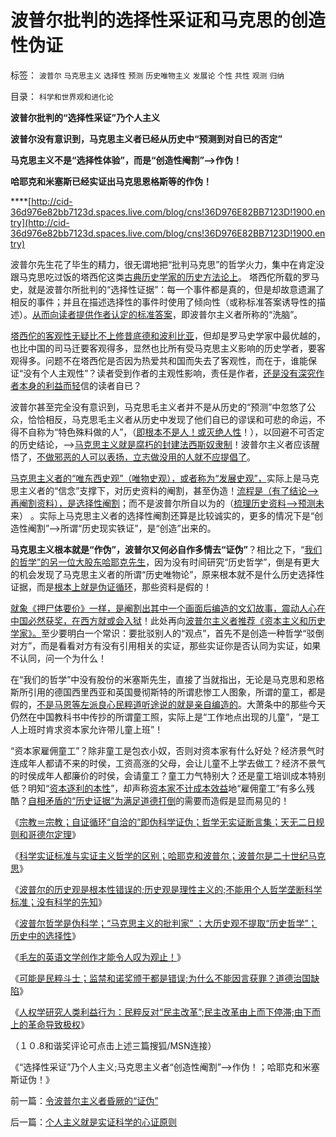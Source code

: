 # 波普尔批判的选择性采证和马克思的创造性伪证

标签： `波普尔` `马克思主义` `选择性` `预测` `历史唯物主义` `发展论` `个性` `共性` `观测` `归纳` 

目录： `科学和世界观和进化论`

**波普尔批判的“选择性采证”乃个人主义**

**波普尔没有意识到，马克思主义者已经从历史中“预测到对自已的否定”**

**马克思主义不是“选择性体验”，而是“创造性阉割”——>作伪！**

**哈耶克和米塞斯已经实证出马克思恩格斯等的作伪！**

****[http://cid-36d976e82bb7123d.spaces.live.com/blog/cns!36D976E82BB7123D!1900.entry](http://cid-36d976e82bb7123d.spaces.live.com/blog/cns!36D976E82BB7123D!1900.entry)

波普尔先生花了毕生的精力，很无谓地把“批判马克思”的哲学火力，集中在肯定没跟马克思吃过饭的塔西佗这类[古典历史学家的历史方法论上](../../../2009/8/22/新闻自由不是史诗也不代表公正.md)。 塔西佗所载的罗马史，就是波普尔所批判的“选择性证据”：每一个事件都是真的，但是却故意遗漏了相反的事件；并且在描述选择性的事件时使用了倾向性（或称标准答案诱导性的描述）。[从而向读者提供作者认定的标准答案](../../../2010/6/2/历史教科书是有标准答案的“历史故事”.md)，即波普尔主义者所称的“洗脑”。

[塔西佗的客观性无疑比不上修昔底德和波利比亚](../../../2010/6/4/道德史观是东西方传统文化的共同之处.md)，但却是罗马史学家中最优越的，也比中国的司马迁要客观得多，显然也比所有受马克思主义影响的历史学者，要客观得多。问题不在塔西佗是否因为热爱共和国而失去了客观性，而在于，谁能保证“没有个人主观性”？读者受到作者的主观性影响，责任是作者，[还是没有深究作者本身的利益而轻](../../../2010/2/5/阅读历史要明白作者背后的利益.md)信的读者自已？

波普尔甚至完全没有意识到，马克思毛主义者并不是从历史的“预测”中忽悠了公众，恰恰相反，马克思毛主义者从历史中发现了他们自已的谬误和可悲的命运，不得不自称为“特色殊料做的人”，（[即根本不是人！或灭绝人性](../../../2009/4/21/人，性本私.md)！），以回避不可否定的历史结论，——>[马克思主义就是腐朽的封建法西斯奴隶制](../../../2010/9/5/为贫富差距呼唤公有制均贫富.md)！波普尔主义者应该醒悟了，[不做邪恶的人可以表扬，立志做没用的人就不应提倡了](../../../2010/2/3/迷恋哲学不是邪恶的，就是没用的.md)。

[马克思主义者的“唯东西史观”（唯物史观），或者称为“发展史观”，](../../../2009/4/27/从母系氏族观点看社会发展史缺乏科学根据.md)实际上是马克思主义者的“信念”支撑下，对历史资料的阉割，甚至伪造！[流程是（有了结论——>再阉割资料），是选择性阉割](../../../2009/7/10/三脚猫真理艺术.md)；而不是波普尔所自以为的（[梳理历史资料——>预测未](../../../2010/7/14/大历史观，付里叶变换的采样之疑证和实证.md)来）
。实际上马克思主义者的选择性阉割还算是比较诚实的，更多的情况下是“创造性阉割”——>所谓“历史现实铁证”，是“创造”出来的。

**马克思主义根本就是“作伪”，波普尔又何必自作多情去“证伪”**？相比之下，“[我们的哲学”的另一位大股东哈耶克先生](../../../2010/10/7/科学实证标准与实证主义哲学的区别.md)，因为没有时间研究“历史哲学”，倒是有更大的机会发现了马克思主义者的所谓“历史唯物论”，原来根本就不是什么历史选择性证据，而是[根本上就是伪证循环](../../../2009/12/30/自造伪证循环的马恩“历史唯物主义”.md)，那些资料是假的！

[就象《押尸体要价》一样，是阉割出其中一个画面后编造的文幻故事，震动人心在中国必然获奖，在西方就或会入狱](../../../2010/8/26/刊登无良照《挟尸要价》涉嫌违法犯罪.md)！此处再向[波普尔主义者推荐《资本主义和历史学家》。](../../../2009/12/27/政治经济学是科学吗？计划经济的GDP是什么？.md)至少要明白一个常识：要批驳别人的“观点”，首先不是创造一种哲学“驳倒对方”，而是看看对方有没有引用相关的实证，那些实证你是否认同为实证，如果不认同，问一个为什么！

在“我们的哲学”中没有股份的米塞斯先生，直接了当就指出，无论是马克思和恩格斯所引用的德国西里西亚和英国曼彻斯特的所谓悲惨工人图象，所谓的童工，都是假的，[不是马恩等左派良心民粹道听途说的就是亲自编造的](http://hi.baidu.com/darthchn/blog/item/9beb3ed7568e222206088b05.html)。大萧条中的那些今天仍然在中国教科书中传抄的所谓童工照，实际上是“工作地点出现的儿童”，“是工人上班时肯求资本家允许带儿童上班”！

“资本家雇佣童工”？除非童工是包衣小奴，否则对资本家有什么好处？经济景气时连成年人都请不来的时侯，工资高涨的父母，会让儿童不上学去做工？经济不景气的时侯成年人都廉价的时侯，会请童工？童工力气特别大？还是童工培训成本特别低？明知“[资本逐利的本性](http://hi.baidu.com/darthchn/blog/item/66008da9883b53b9ca130c2b.html)”，却声称[资本家不计成本效益](../../../2010/1/23/垄断和大企业和社会主义都没有前途.md)地“雇佣童工”有多么残酷？[自相矛盾的“历史证据”为满足道德打倒](../../../2010/6/23/“讲道德者”最缺德.md)的需要而造假是显而易见的！

《[宗教＝宗教；自证循环“自洽的”即伪科学证伪；哲学无实证断言集；天无二日规则和哥德尔定理](../../../2010/10/6/有神论的宗教是哲学，无神论的哲学是宗教.md)》

《[科学实证标准与实证主义哲学的区别；哈耶克和波普尔；波普尔是二十世纪马克思](../../../2010/10/7/科学实证标准与实证主义哲学的区别.md)》

《[波普尔的历史观是根本性错误的;历史观是理性主义的;不能用个人哲学垄断科学标准；没有科学的先知](../../../2010/10/7/波普尔历史观是错误的，理性主义的；.md)》

《[波普尔哲学是伪科学；“马克思主义的批判家”
；大历史观不提取“历史哲学”；历史中的选择性](../../../2010/10/7/波普尔哲学本身是伪科学;.md)》

《[毛左的英语文学创作才能令人叹为观止！](http://darthvad.blog.sohu.com/160783254.html)》

《[可能是民粹斗士；监禁和诺奖颁于都是错误;为什么不能因言获罪？道德治国缺陷](http://cid-36d976e82bb7123d.spaces.live.com/blog/cns!36D976E82BB7123D!1897.entry)》

《[人权学研究人类利益行为：民粹反对“民主改革”;民主改革由上而下停滞;由下而上的革命导致极权](http://darthvad.blog.sohu.com/160783537.html)》

（１０.8和谐奖评论可点击上述三篇搜狐/MSN连接）

《“选择性采证”乃个人主义;马克思主义者“创造性阉割”——>作伪！；哈耶克和米塞斯证伪！》

前一篇：[令波普尔主义者昏厥的“证伪”](../../../2010/10/9/令波普尔主义者昏厥的“证伪”.md)

后一篇：[个人主义就是实证科学的心证原则](../../../2010/10/9/个人主义就是实证科学的心证原则.md)